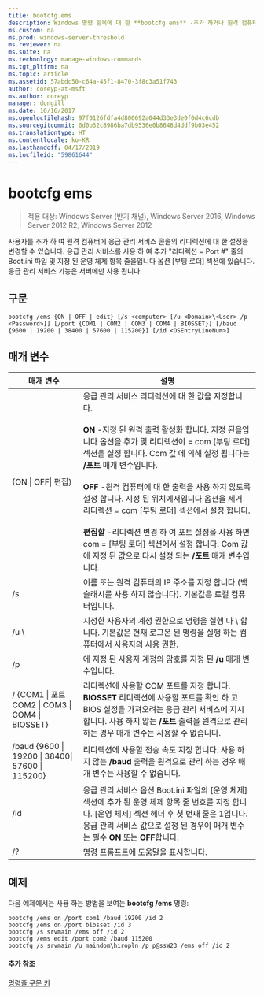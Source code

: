 ```yaml
---
title: bootcfg ems
description: Windows 명령 항목에 대 한 **bootcfg ems** -추가 하거나 원격 컴퓨터에 응급 관리 서비스 콘솔의 리디렉션에 대 한 설정을 변경할 수 있습니다.
ms.custom: na
ms.prod: windows-server-threshold
ms.reviewer: na
ms.suite: na
ms.technology: manage-windows-commands
ms.tgt_pltfrm: na
ms.topic: article
ms.assetid: 57abdc50-c64a-45f1-8470-3f8c3a51f743
author: coreyp-at-msft
ms.author: coreyp
manager: dongill
ms.date: 10/16/2017
ms.openlocfilehash: 97f0126fdfa4d800692a044d33e3de0f0d4c6cdb
ms.sourcegitcommit: 0d0b32c8986ba7db9536e0b8648d4ddf9b03e452
ms.translationtype: HT
ms.contentlocale: ko-KR
ms.lasthandoff: 04/17/2019
ms.locfileid: "59861644"
---
```

# <a name="bootcfg-ems"></a>bootcfg ems

>적용 대상: Windows Server (반기 채널), Windows Server 2016, Windows Server 2012 R2, Windows Server 2012

사용자를 추가 하 여 원격 컴퓨터에 응급 관리 서비스 콘솔의 리디렉션에 대 한 설정을 변경할 수 있습니다. 응급 관리 서비스를 사용 하 여 추가 "리디렉션 = Port #" 줄의 Boot.ini 파일 및 지정 된 운영 체제 항목 줄을입니다 옵션 [부팅 로더] 섹션에 있습니다. 응급 관리 서비스 기능은 서버에만 사용 됩니다.

## <a name="syntax"></a>구문
```
bootcfg /ems {ON | OFF | edit} [/s <computer> [/u <Domain>\<User> /p <Password>]] [/port {COM1 | COM2 | COM3 | COM4 | BIOSSET}] [/baud {9600 | 19200 | 38400 | 57600 | 115200}] [/id <OSEntryLineNum>]
```
## <a name="parameters"></a>매개 변수
|매개 변수|설명|
|-------|--------|
|{ON &#124; OFF&#124; 편집}|응급 관리 서비스 리디렉션에 대 한 값을 지정합니다.<br /><br />**ON** -지정 된 원격 출력 활성화 <OSEntryLineNum>합니다. 지정 된을입니다 옵션을 추가 <OSEntryLineNum> 및 리디렉션이 = com<X> [부팅 로더] 섹션을 설정 합니다. Com 값<X> 에 의해 설정 됩니다는 **/포트** 매개 변수입니다.<br /><br />**OFF** -원격 컴퓨터에 대 한 출력을 사용 하지 않도록 설정 합니다. 지정 된 위치에서입니다 옵션을 제거 <OSEntryLineNum> 리디렉션 = com<X> [부팅 로더] 섹션에서 설정 합니다.<br /><br />**편집할** -리디렉션 변경 하 여 포트 설정을 사용 하면 com =<X> [부팅 로더] 섹션에서 설정 합니다. Com 값<X> 에 지정 된 값으로 다시 설정 되는 **/포트** 매개 변수입니다.|
|/s <computer>|이름 또는 원격 컴퓨터의 IP 주소를 지정 합니다 (백슬래시를 사용 하지 않습니다). 기본값은 로컬 컴퓨터입니다.|
|/u <Domain>\\<User>|지정한 사용자의 계정 권한으로 명령을 실행 <User> 나 <Domain> \\ <User>합니다. 기본값은 현재 로그온 된 명령을 실행 하는 컴퓨터에서 사용자의 사용 권한.|
|/p <Password>|에 지정 된 사용자 계정의 암호를 지정 된 **/u** 매개 변수입니다.|
|/ {COM1 &#124; 포트 COM2 &#124; COM3 &#124; COM4 &#124; BIOSSET}|리디렉션에 사용할 COM 포트를 지정 합니다. **BIOSSET** 리디렉션에 사용할 포트를 확인 하 고 BIOS 설정을 가져오려는 응급 관리 서비스에 지시 합니다. 사용 하지 않는 **/포트** 출력을 원격으로 관리 하는 경우 매개 변수는 사용할 수 없습니다.|
|/baud {9600 &#124; 19200 &#124; 38400&#124; 57600 &#124; 115200}|리디렉션에 사용할 전송 속도 지정 합니다. 사용 하지 않는 **/baud** 출력을 원격으로 관리 하는 경우 매개 변수는 사용할 수 없습니다.|
|/id <OSEntryLineNum>|응급 관리 서비스 옵션 Boot.ini 파일의 [운영 체제] 섹션에 추가 된 운영 체제 항목 줄 번호를 지정 합니다. [운영 체제] 섹션 헤더 후 첫 번째 줄은 1입니다. 응급 관리 서비스 값으로 설정 된 경우이 매개 변수는 필수 **ON** 또는 **OFF**합니다.|
|/?|명령 프롬프트에 도움말을 표시합니다.|
## <a name="BKMK_examples"></a>예제
다음 예제에서는 사용 하는 방법을 보여는 **bootcfg /ems** 명령:
```
bootcfg /ems on /port com1 /baud 19200 /id 2 
bootcfg /ems on /port biosset /id 3 
bootcfg /s srvmain /ems off /id 2 
bootcfg /ems edit /port com2 /baud 115200 
bootcfg /s srvmain /u maindom\hiropln /p p@ssW23 /ems off /id 2
```
#### <a name="additional-references"></a>추가 참조
[명령줄 구문 키](command-line-syntax-key.md)
